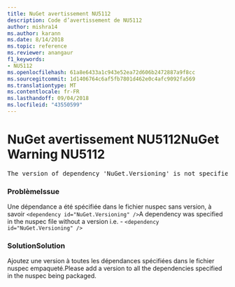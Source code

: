 ```yaml
---
title: NuGet avertissement NU5112
description: Code d’avertissement de NU5112
author: mishra14
ms.author: karann
ms.date: 8/14/2018
ms.topic: reference
ms.reviewer: anangaur
f1_keywords:
- NU5112
ms.openlocfilehash: 61a8e6433a1c943e52ea72d606b2472887a9f8cc
ms.sourcegitcommit: 1d1406764c6af5fb7801d462e0c4afc9092fa569
ms.translationtype: MT
ms.contentlocale: fr-FR
ms.lasthandoff: 09/04/2018
ms.locfileid: "43550599"
---
```

# <a name="nuget-warning-nu5112"></a><span data-ttu-id="37489-103">NuGet avertissement NU5112</span><span class="sxs-lookup"><span data-stu-id="37489-103">NuGet Warning NU5112</span></span>
<pre>The version of dependency 'NuGet.Versioning' is not specified. Specify the version of dependency and rebuild your package.</pre>

### <a name="issue"></a><span data-ttu-id="37489-104">Problème</span><span class="sxs-lookup"><span data-stu-id="37489-104">Issue</span></span>

<span data-ttu-id="37489-105">Une dépendance a été spécifiée dans le fichier nuspec sans version, à savoir `<dependency id="NuGet.Versioning" />`</span><span class="sxs-lookup"><span data-stu-id="37489-105">A dependency was specified in the nuspec file without a version i.e. - `<dependency id="NuGet.Versioning" />`</span></span>


### <a name="solution"></a><span data-ttu-id="37489-106">Solution</span><span class="sxs-lookup"><span data-stu-id="37489-106">Solution</span></span>

<span data-ttu-id="37489-107">Ajoutez une version à toutes les dépendances spécifiées dans le fichier nuspec empaqueté.</span><span class="sxs-lookup"><span data-stu-id="37489-107">Please add a version to all the dependencies specified in the nuspec being packaged.</span></span>

